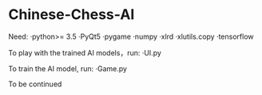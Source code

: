 # Chinese-Chess-AI


Need:
  ·python>= 3.5
  ·PyQt5
  ·pygame
  ·numpy
  ·xlrd
  ·xlutils.copy
  ·tensorflow

To play with the trained AI models，run:
  ·UI.py

To train the AI model, run:
  ·Game.py
  
To be continued
